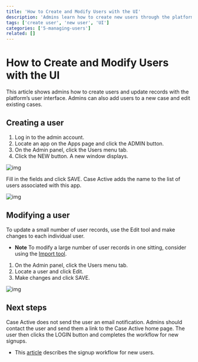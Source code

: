 ```yaml
---
title: 'How to Create and Modify Users with the UI'
description: 'Admins learn how to create new users through the platform UI.'
tags: ['create user', 'new user', 'UI']
categories: ['5-managing-users']
related: []
---
```


# How to Create and Modify Users with the UI

This article shows admins how to create users and update records with the platform’s user interface. Admins can also add users to a new case and edit existing cases.

## Creating a user

1. Log in to the admin account.
2. Locate an app on the Apps page and click the ADMIN button.
3. On the Admin panel, click the Users menu tab.
4. Click the NEW button. A new window displays.

![img](/images/ui-1.png)

Fill in the fields and click SAVE. Case Active adds the name to the list of users associated with this app.

![img](/images/ui-2.png)

## Modifying a user

To update a small number of user records, use the Edit tool and make changes to each individual user.

- **Note** To modify a large number of user records in one sitting, consider using the <a href="docs/how-to-create-users-with-import-tool" target="_blank">Import tool</a>.

1. On the Admin panel, click the Users menu tab.
2. Locate a user and click Edit.
3. Make changes and click SAVE.

![img](/images/ui-3.png)

## Next steps

Case Active does not send the user an email notification. Admins should contact the user and send them a link to the Case Active home page. The user then clicks the LOGIN button and completes the workflow for new signups.

- This <a href="docs/how-users-create-a-new-account" target="_blank">article</a> describes the signup workflow for new users.
